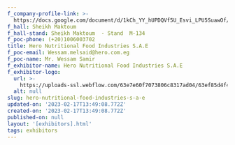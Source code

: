 ```yaml
---
f_company-profile-link: >-
  https://docs.google.com/document/d/1kCh_YY_hUPDQVf5U_Esvi_LPU5SuawOf/edit?usp=share_link&ouid=111844397792848099856&rtpof=true&sd=true
f_hall: Sheikh Maktoum
f_hall-stand: Sheikh Maktoum  - Stand  M-134
f_poc-phone: (+20)1006003702
title: Hero Nutritional Food Industries S.A.E
f_poc-email: Wessam.melsaid@hero.com.eg
f_poc-name: Mr. Wessam Samir
f_exhibitor-name: Hero Nutritional Food Industries S.A.E
f_exhibitor-logo:
  url: >-
    https://uploads-ssl.webflow.com/63e7e60f7073806c8317ad04/63ef85d4f4d39d24544e374a_ZDg1ZQ.png
  alt: null
slug: hero-nutritional-food-industries-s-a-e
updated-on: '2023-02-17T13:49:08.772Z'
created-on: '2023-02-17T13:49:08.772Z'
published-on: null
layout: '[exhibitors].html'
tags: exhibitors
---
```



